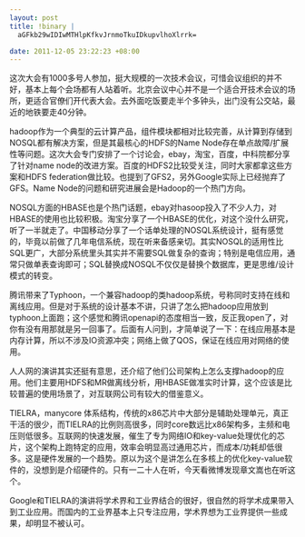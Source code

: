 ```yaml
--- 
layout: post
title: !binary |
  aGFkb29wIDIwMTHlpKfkvJrnmoTkuIDkupvlhoXlrrk=

date: 2011-12-05 23:22:23 +08:00
---
```

这次大会有1000多号人参加，挺大规模的一次技术会议，可惜会议组织的并不好，基本上每个会场都有人站着听。北京会议中心并不是一个适合开技术会议的场所，更适合官僚们开代表大会。去外面吃饭要走半个多钟头，出门没有公交站，最近的地铁要走40分钟。

hadoop作为一个典型的云计算产品，组件模块都相对比较完善，从计算到存储到NOSQL都有解决方案，但是其最核心的HDFS的Name Node存在单点故障/扩展性等问题。这次大会专门安排了一个讨论会，ebay，淘宝，百度，中科院都分享了针对name node的改进方案。百度的HDFS2比较受关注，同时大家都拿这些方案和HDFS federation做比较。也提到了GFS2，另外Google实际上已经抛弃了GFS。Name Node的问题和研究进展会是Hadoop的一个热门方向。

NOSQL方面的HBASE也是个热门话题，ebay对hasoop投入了不少人力，对HBASE的使用也比较积极。淘宝分享了一个HBASE的优化，对这个没什么研究，听了一半就走了。中国移动分享了一个话单处理的NOSQL系统设计，挺有感觉的，毕竟以前做了几年电信系统，现在听来备感亲切。其实NOSQL的适用性比SQL更广，大部分系统里头其实并不需要SQL做复杂的查询；特别是电信应用，通常只做单表查询即可；SQL替换成NOSQL不仅仅是替换个数据库，更是思维/设计模式的转变。

腾讯带来了Typhoon，一个兼容hadoop的类hadoop系统，号称同时支持在线和离线应用。但是对于系统的设计基本不讲，只讲了怎么把hadoop应用放到typhoon上面跑；这个感觉和腾讯openapi的态度相当一致，反正我open了，对你有没有用那就是另一回事了。后面有人问到，才简单说了一下：在线应用基本是内存计算，所以不涉及IO资源冲突；网络上做了QOS，保证在线应用对网络的使用。

人人网的演讲其实还挺有意思，还介绍了他们公司架构上怎么支撑hadoop的应用。他们主要用HDFS和MR做离线分析，用HBASE做准实时计算，这个应该是比较普遍的使用场景了，对互联网公司有较大的借鉴意义。

TIELRA，manycore 体系结构，传统的x86芯片中大部分是辅助处理单元，真正干活的很少，而TIELRA的比例则高很多，同时core数远比x86架构多，主频和电压则低很多。互联网的快速发展，催生了专为网络IO和key-value处理优化的芯片，这个架构上跑特定的应用，效率会明显高过通用芯片，而成本/功耗却低很多。这是硬件发展的一个趋势。原以为这个是讲怎么在多核上的优化key-value软件的，没想到是介绍硬件的。只有一二十人在听，今天看微博发现章文嵩也在听这个。

Google和TIELRA的演讲将学术界和工业界结合的很好，很自然的将学术成果带入到工业应用。而国内的工业界基本上只专注应用，学术界想为工业界提供一些成果，却明显不被认可。
